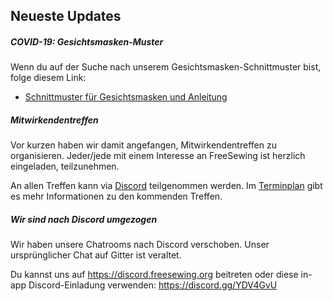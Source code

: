 ---
---

## Neueste Updates

##### COVID-19: Gesichtsmasken-Muster

Wenn du auf der Suche nach unserem Gesichtsmasken-Schnittmuster bist, folge diesem Link:

 - [Schnittmuster für Gesichtsmasken und Anleitung](/blog/facemask-frenzy)


##### Mitwirkendentreffen

Vor kurzen haben wir damit angefangen, Mitwirkendentreffen zu organisieren. Jeder/jede mit einem Interesse an FreeSewing ist herzlich eingeladen, teilzunehmen.

An allen Treffen kann via [Discord](https://discord.freesewing.org/) teilgenommen werden. Im [Terminplan](/community/calls/) gibt es mehr Informationen zu den kommenden Treffen.

##### Wir sind nach Discord umgezogen

Wir haben unsere Chatrooms nach Discord verschoben. Unser ursprünglicher Chat auf Gitter ist veraltet.

Du kannst uns auf https://discord.freesewing.org beitreten oder diese in-app Discord-Einladung verwenden: https://discord.gg/YDV4GvU

